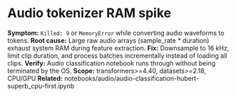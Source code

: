 # Audio tokenizer RAM spike
**Symptom:** `Killed: 9` or `MemoryError` while converting audio waveforms to tokens.
**Root cause:** Large raw audio arrays (sample_rate * duration) exhaust system RAM during feature extraction.
**Fix:** Downsample to 16 kHz, limit clip duration, and process batches incrementally instead of loading all clips.
**Verify:** Audio classification notebook runs through without being terminated by the OS.
**Scope:** transformers>=4.40, datasets>=2.18, CPU/GPU
**Related:** notebooks/audio/audio-classification-hubert-superb_cpu-first.ipynb
